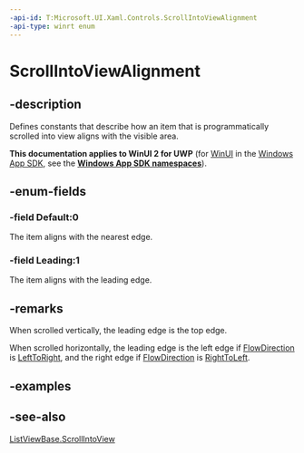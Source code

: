 ```yaml
---
-api-id: T:Microsoft.UI.Xaml.Controls.ScrollIntoViewAlignment
-api-type: winrt enum
---
```


<!-- Enumeration syntax
public enum Windows.UI.Xaml.Controls.ScrollIntoViewAlignment : int
-->

# ScrollIntoViewAlignment

## -description
Defines constants that describe how an item that is programmatically scrolled into view aligns with the visible area.

**This documentation applies to WinUI 2 for UWP** (for [WinUI](/windows/apps/winui/winui3/) in the [Windows App SDK](/windows/apps/windows-app-sdk/), see the **[Windows App SDK namespaces](/windows/windows-app-sdk/api/winrt/)**).

## -enum-fields
### -field Default:0
The item aligns with the nearest edge.

### -field Leading:1
The item aligns with the leading edge.


## -remarks
When scrolled vertically, the leading edge is the top edge.

When scrolled horizontally, the leading edge is the left edge if [FlowDirection](../microsoft.ui.xaml/frameworkelement_flowdirection.md) is [LeftToRight](../microsoft.ui.xaml/flowdirection.md), and the right edge if [FlowDirection](../microsoft.ui.xaml/frameworkelement_flowdirection.md) is [RightToLeft](../microsoft.ui.xaml/flowdirection.md).

## -examples

## -see-also
[ListViewBase.ScrollIntoView](/uwp/api/windows.ui.xaml.controls.listviewbase.scrollintoview)
